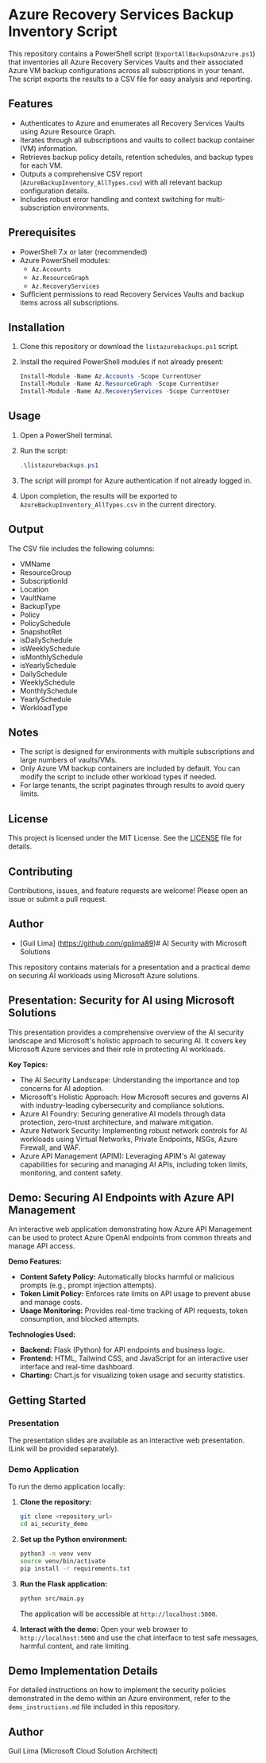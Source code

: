# Azure Recovery Services Backup Inventory Script

This repository contains a PowerShell script (`ExportAllBackupsOnAzure.ps1`) that inventories all Azure Recovery Services Vaults and their associated Azure VM backup configurations across all subscriptions in your tenant. The script exports the results to a CSV file for easy analysis and reporting.

## Features

- Authenticates to Azure and enumerates all Recovery Services Vaults using Azure Resource Graph.
- Iterates through all subscriptions and vaults to collect backup container (VM) information.
- Retrieves backup policy details, retention schedules, and backup types for each VM.
- Outputs a comprehensive CSV report (`AzureBackupInventory_AllTypes.csv`) with all relevant backup configuration details.
- Includes robust error handling and context switching for multi-subscription environments.

## Prerequisites

- PowerShell 7.x or later (recommended)
- Azure PowerShell modules:
  - `Az.Accounts`
  - `Az.ResourceGraph`
  - `Az.RecoveryServices`
- Sufficient permissions to read Recovery Services Vaults and backup items across all subscriptions.

## Installation

1. Clone this repository or download the `listazurebackups.ps1` script.
2. Install the required PowerShell modules if not already present:

   ```powershell
   Install-Module -Name Az.Accounts -Scope CurrentUser
   Install-Module -Name Az.ResourceGraph -Scope CurrentUser
   Install-Module -Name Az.RecoveryServices -Scope CurrentUser
   ```

## Usage

1. Open a PowerShell terminal.
2. Run the script:

   ```powershell
   .\listazurebackups.ps1
   ```

3. The script will prompt for Azure authentication if not already logged in.
4. Upon completion, the results will be exported to `AzureBackupInventory_AllTypes.csv` in the current directory.

## Output

The CSV file includes the following columns:
- VMName
- ResourceGroup
- SubscriptionId
- Location
- VaultName
- BackupType
- Policy
- PolicySchedule
- SnapshotRet
- isDailySchedule
- isWeeklySchedule
- isMonthlySchedule
- isYearlySchedule
- DailySchedule
- WeeklySchedule
- MonthlySchedule
- YearlySchedule
- WorkloadType

## Notes

- The script is designed for environments with multiple subscriptions and large numbers of vaults/VMs.
- Only Azure VM backup containers are included by default. You can modify the script to include other workload types if needed.
- For large tenants, the script paginates through results to avoid query limits.

## License

This project is licensed under the MIT License. See the [LICENSE](LICENSE) file for details.

## Contributing

Contributions, issues, and feature requests are welcome! Please open an issue or submit a pull request.

## Author

- [Guil Lima] (https://github.com/gplima89)# AI Security with Microsoft Solutions

This repository contains materials for a presentation and a practical demo on securing AI workloads using Microsoft Azure solutions.

## Presentation: Security for AI using Microsoft Solutions

This presentation provides a comprehensive overview of the AI security landscape and Microsoft's holistic approach to securing AI. It covers key Microsoft Azure services and their role in protecting AI workloads.

**Key Topics:**
- The AI Security Landscape: Understanding the importance and top concerns for AI adoption.
- Microsoft's Holistic Approach: How Microsoft secures and governs AI with industry-leading cybersecurity and compliance solutions.
- Azure AI Foundry: Securing generative AI models through data protection, zero-trust architecture, and malware mitigation.
- Azure Network Security: Implementing robust network controls for AI workloads using Virtual Networks, Private Endpoints, NSGs, Azure Firewall, and WAF.
- Azure API Management (APIM): Leveraging APIM's AI gateway capabilities for securing and managing AI APIs, including token limits, monitoring, and content safety.

## Demo: Securing AI Endpoints with Azure API Management

An interactive web application demonstrating how Azure API Management can be used to protect Azure OpenAI endpoints from common threats and manage API access.

**Demo Features:**
- **Content Safety Policy:** Automatically blocks harmful or malicious prompts (e.g., prompt injection attempts).
- **Token Limit Policy:** Enforces rate limits on API usage to prevent abuse and manage costs.
- **Usage Monitoring:** Provides real-time tracking of API requests, token consumption, and blocked attempts.

**Technologies Used:**
- **Backend:** Flask (Python) for API endpoints and business logic.
- **Frontend:** HTML, Tailwind CSS, and JavaScript for an interactive user interface and real-time dashboard.
- **Charting:** Chart.js for visualizing token usage and security statistics.

## Getting Started

### Presentation

The presentation slides are available as an interactive web presentation. (Link will be provided separately).

### Demo Application

To run the demo application locally:

1.  **Clone the repository:**
    ```bash
    git clone <repository_url>
    cd ai_security_demo
    ```
2.  **Set up the Python environment:**
    ```bash
    python3 -m venv venv
    source venv/bin/activate
    pip install -r requirements.txt
    ```
3.  **Run the Flask application:**
    ```bash
    python src/main.py
    ```
    The application will be accessible at `http://localhost:5000`.

4.  **Interact with the demo:**
    Open your web browser to `http://localhost:5000` and use the chat interface to test safe messages, harmful content, and rate limiting.

## Demo Implementation Details

For detailed instructions on how to implement the security policies demonstrated in the demo within an Azure environment, refer to the `demo_instructions.md` file included in this repository.

## Author

Guil Lima (Microsoft Cloud Solution Architect)


